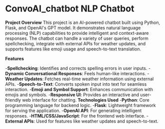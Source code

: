 # ConvoAI_chatbot NLP Chatbot
**Project Overview**
This project is an AI-powered chatbot built using Python, Flask, and OpenAI's GPT model. It demonstrates natural language processing (NLP) capabilities to provide intelligent and context-aware responses. The chatbot can handle a variety of user queries, perform spellchecking, integrate with external APIs for weather updates, and supports features like emoji usage and speech-to-text translation.

**Features**

-**Spellchecking**: Identifies and corrects spelling errors in user inputs.
-**Dynamic Conversational Responses**: Feels human-like interactions.
-**Weather Updates**: Fetches real-time weather information using external APIs.
-**Speech-to-Text**: Converts spoken input into text for seamless interaction.
-**Emoji and Symbol Support**: Enhances communication with emojis and symbols.
-**Responsive UI**: Provides an interactive and user-friendly web interface for chatting.
**Technologies Used**
-**Python**: Core programming language for backend logic.
-**Flask**: Lightweight framework for serving the application.
-**OpenAI API**: For generating intelligent responses.
-**HTML/CSS/JavaScript**: For the frontend web interface.
-**External APIs**: Used for features like weather updates and speech-to-text.
